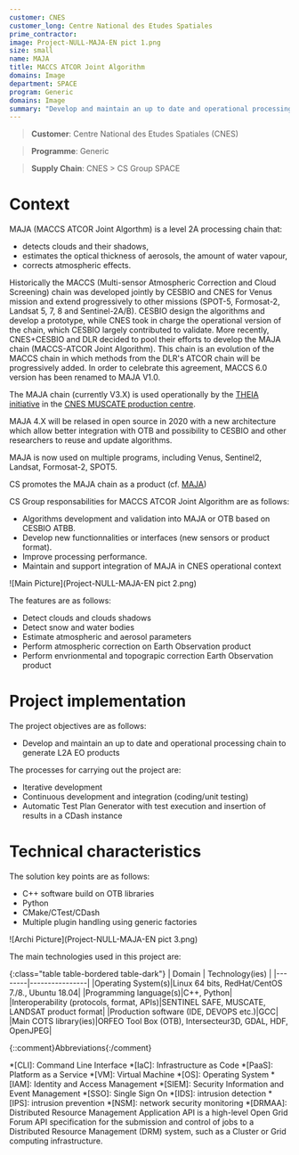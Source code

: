 ```yaml
---
customer: CNES
customer_long: Centre National des Etudes Spatiales
prime_contractor: 
image: Project-NULL-MAJA-EN pict 1.png
size: small
name: MAJA
title: MACCS ATCOR Joint Algorithm
domains: Image
department: SPACE
program: Generic
domains: Image
summary: "Develop and maintain an up to date and operational processing chain to generate L2A EO products"
---
```


> __Customer__\: Centre National des Etudes Spatiales (CNES)

> __Programme__\: Generic

> __Supply Chain__\: CNES >  CS Group SPACE


# Context

MAJA (MACCS ATCOR Joint Algorthm) is a level 2A processing chain that:
* detects clouds and their shadows, 
* estimates the optical thickness of aerosols, the amount of water vapour, 
* corrects atmospheric effects. 

Historically the MACCS (Multi-sensor Atmospheric Correction and Cloud Screening) chain was developed jointly by CESBIO and CNES for Venus mission and extend progressively to other missions (SPOT-5, Formosat-2, Landsat 5, 7, 8 and Sentinel-2A/B). CESBIO design the algorithms and develop a prototype, while CNES took in charge the operational version of the chain, which CESBIO largely contributed to validate. More recently, CNES+CESBIO and DLR decided to pool their efforts to develop the MAJA chain (MACCS-ATCOR Joint Algorithm). This chain is an evolution of the MACCS chain in which methods from the DLR's ATCOR chain will be progressively added. In order to celebrate this agreement, MACCS 6.0 version has been renamed to MAJA V1.0.

The MAJA chain (currently V3.X) is used operationally by the [THEIA initiative](https://www.theia-land.fr/) in the [CNES MUSCATE production centre](https://theia.cnes.fr). 

MAJA 4.X will be relased in open source in 2020 with a new architecture which allow better integration with OTB and possibility to CESBIO and other researchers to reuse and update algorithms.

MAJA is now used on multiple programs, including Venus, Sentinel2, Landsat, Formosat-2, SPOT5.

CS promotes the MAJA chain as a product (cf. [MAJA](https://pda.csgroup.space/product-maja.html))

CS Group responsabilities for MACCS ATCOR Joint Algorithm are as follows:
* Algorithms development and validation into MAJA or OTB based on CESBIO ATBB.
* Develop new functionnalities or interfaces (new sensors or product format).
* Improve processing performance.
* Maintain and support integration of MAJA in CNES operational context

![Main Picture](Project-NULL-MAJA-EN pict 2.png)

The features are as follows:
* Detect clouds and clouds shadows
* Detect snow and water bodies 
* Estimate atmospheric and aerosol parameters
* Perform atmospheric correction on Earth Observation product
* Perform envrionmental and topograpic correction Earth Observation product

# Project implementation

The project objectives are as follows:
* Develop and maintain an up to date and operational processing chain to generate L2A EO products

The processes for carrying out the project are:
* Iterative development
* Continuous development and integration (coding/unit testing)
* Automatic Test Plan Generator with test execution and insertion of results in a CDash instance

# Technical characteristics

The solution key points are as follows:
* C++ software build on OTB libraries
* Python
* CMake/CTest/CDash
* Multiple plugin handling using generic factories

![Archi Picture](Project-NULL-MAJA-EN pict 3.png)

The main technologies used in this project are:

{:class="table table-bordered table-dark"}
| Domain | Technology(ies) |
|--------|----------------|
|Operating System(s)|Linux 64 bits, RedHat/CentOS 7./8., Ubuntu 18.04|
|Programming language(s)|C++, Python|
|Interoperability (protocols, format, APIs)|SENTINEL SAFE, MUSCATE, LANDSAT product format|
|Production software (IDE, DEVOPS etc.)|GCC|
|Main COTS library(ies)|ORFEO Tool Box (OTB), Intersecteur3D, GDAL, HDF, OpenJPEG|



{::comment}Abbreviations{:/comment}

*[CLI]: Command Line Interface
*[IaC]: Infrastructure as Code
*[PaaS]: Platform as a Service
*[VM]: Virtual Machine
*[OS]: Operating System
*[IAM]: Identity and Access Management
*[SIEM]: Security Information and Event Management
*[SSO]: Single Sign On
*[IDS]: intrusion detection
*[IPS]: intrusion prevention
*[NSM]: network security monitoring
*[DRMAA]: Distributed Resource Management Application API is a high-level Open Grid Forum API specification for the submission and control of jobs to a Distributed Resource Management (DRM) system, such as a Cluster or Grid computing infrastructure.
